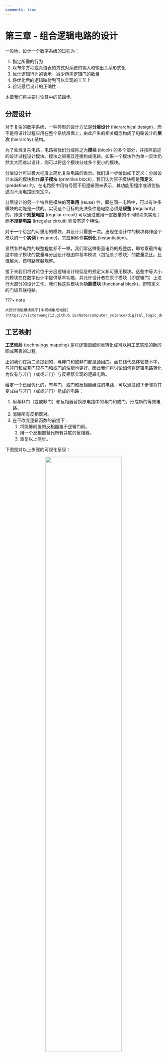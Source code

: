 ```yaml
---
comments: true
---
```


# 第三章 - 组合逻辑电路的设计

一般地，设计一个数字系统的过程为：

1. 指定所需的行为
2. 以布尔方程或真值表的方式对系统的输入和输出关系形式化
3. 优化逻辑行为的表示，减少所需逻辑门的数量
4. 将优化后的逻辑映射到可以实现的工艺上
5. 验证最后设计的正确性

本章我们将主要讨论其中的前四步。

## 分层设计

对于复杂的数字系统，一种典型的设计方法是**分层设计** (hierarchical design)，而不是将设计过程应用在整个系统层面上，由此产生的相关概念构成了电路设计的**层次** (hierarchy) 结构。

为了处理复杂电路，电路被我们分成称之为**模块** (block) 的多个部分，并按照前述的设计过程设计模块。模块之间相互连接构成电路。如果一个模块作为单一实体仍然太大而难以设计，则可以将这个模块分成多个更小的模块。

分层设计可以极大程度上简化复杂电路的表示。我们进一步给出如下定义：分层设计末端的模块称作**原子模块** (primitive block)，我们认为原子模块都是**预定义** (predefine) 的，在电路图中用符号而不用逻辑图来表示，其功能用程序或语言描述而不用电路图来定义。

分层设计的另一个特性是模块的**可重用** (reuse) 性，即在同一电路中，可以有许多模块的功能是一致的。实现这个目标的先决条件是电路必须是**规整** (regularity) 的，即这个**规整电路** (regular circuit) 可以通过重用一定数量的不同模块来实现；而**不规整电路** (irregular circuit) 则没有这个特性。

对于一个给定的可重用的模块，其设计只需要一次。出现在设计中的模块称作这个模块的一个**实例** (instance)，其应用称作**实例化** (instantiation)。

显然各种电路的规整程度都不一样，我们常这样衡量电路的规整度，即考察最终电路中原子模块的数量与分层设计框图中基本模块（包括原子模块）的数量之比。比值越大，该电路就越规整。

接下来我们将讨论位于分层逻辑设计较低层的预定义和可重用模块。这些中等大小的模块在在数字设计中提供基本功能，并允许设计者在原子模块（即逻辑门）上进行大部分的设计工作。我们称这些模块为**功能模块** (functional block)，即预定义的门级互联电路。

???+ note

    大部分功能模块属于[中规模集成电路](https://victorwang712.github.io/Note/computer_science/digital_logic_design/chapter_5/#_2)。

## 工艺映射

**工艺映射** (technology mapping) 是将逻辑图或网表转化成可以用工艺实现的新的图或网表的过程。

正如我们在第二章提到的，与非门和或非门都是[通用门](https://victorwang712.github.io/Note/computer_science/digital_logic_design/chapter_2/#_3)。而在线代晶体管技术中，与非门和或非门较与门和或门的性能也更好。因此我们将讨论如何将逻辑电路转化为仅有与非门（或或非门）与反相器实现的逻辑电路。

给定一个已经优化的，有与门、或门和反相器组成的电路，可以通过如下步骤将其变成由与非门（或或非门）组成的电路：

1. 用与非门（或或非门）和反相器替换原电路中的与门和或门，形成新的等效电路。
2. 消除所有反相器对。
3. 在不改变逻辑函数的前提下：
    1. 将能够前置的反相器置于逻辑门前。
    2. 用一个反相器替代所有并联的反相器。
    3. 重复以上两步。

下图是对以上步骤的可视化呈现：

<div style="text-align: center; margin-top: 0px;">
<img src="https://raw.githubusercontent.com/VictorWang712/Note/refs/heads/main/docs/assets/images/computer_science/digital_logic_design/chapter_3_1.png" width="70%" style="margin: 0 auto;">
</div>

某种工艺映射的结果与原始电路或映射前的方程形式有关。例如，输出为或门的电路在与非门映射下会得到与非门，在或非门映射下会得到被或非门驱动的反相器。

鉴于这些差异的存在，积之和式更适于使用与非门；和之积式更适于使用或非门，以消去输出端的反相器。

## 基本逻辑函数

基本逻辑函数包括定值、传递、取反和使能。

### 定值、传递和取反

这三种逻辑函数都是单变量函数，其真值表如下：

|$X$|$F = 0$|$F = X$|$F = \overline{X}$|$F = 1$|
|:-:|:-:|:-:|:-:|:-:|
|0|0|0|1|1|
|0|0|1|0|1|

在表中，$F = 0$ 和 $F = 1$ 为**定值** (value fixing) 操作；$F = X$ 为**传递** (transferring)；$F = \overline{X}$ 为**取反** (inverting) 操作。

这四个函数的实现方式如下图：

<div style="text-align: center; margin-top: 0px;">
<img src="https://raw.githubusercontent.com/VictorWang712/Note/refs/heads/main/docs/assets/images/computer_science/digital_logic_design/chapter_3_2.png" width="70%" style="margin: 0 auto;">
</div>

对于正逻辑，习惯用电气接地符号表示常数 $0$，用电源电压符号表示常数 $1$，一般用 $V_{\text{CC}}$ 或 $V_{\text{DD}}$ 表示。传递用连接 $X$ 和 $F$ 的线表示。取反用反相器表示。

### 使能

一般地，**使能** (enable) 允许信号从输入传播到输出。非使能可以用高阻态、固定输出值 $0$ 或 $1$ 来代替输入信号。这个附加的输入信号通常记为 ENABLE 或 EN，用以决定输出是否被使能。

我们一般这样实现电路中的使能：

- 若非使能值为 $0$，则将输入与 EN 信号通过与门再输出
- 若非使能值为 $1$，则将输入与取反的 EN 信号通过或门再输出

两种情况分别对应下面两图：

<div style="text-align: center; margin-top: 0px;">
<img src="https://raw.githubusercontent.com/VictorWang712/Note/refs/heads/main/docs/assets/images/computer_science/digital_logic_design/chapter_3_3.png" width="70%" style="margin: 0 auto;">
</div>

## 译码

一种 $n$ 位二进制码可以表示 $2^{n}$ 个不同的编码信息。**译码** (decode) 是将一个 $n$ 位的输入码转换成一个 $m$ 位的输出码，其中 $n \leq m \leq 2^{n}$，以保证每一个有效的输入码都产生唯一的输出码。

实现译码功能的组合电路称作**译码器** (decoder)，具体地，对于一个 $n$ 输入 $m$ 输出的译码器，记为 $n$ - $m$ 译码器。

### $n$-$2^{n}$ 译码器

接下来我们讨论将 $n$ 位二进制数译码为 $2^{n}$ 位独热码的 $n$-$2^{n}$ 译码器的实现。

#### 1-2 译码器

1-2 译码器的实现是简单的，只需将输出独热码的两位分别对应原本的输入信号和取反后的输入信号即可。

<div style="text-align: center; margin-top: 0px;">
<img src="https://raw.githubusercontent.com/VictorWang712/Note/refs/heads/main/docs/assets/images/computer_science/digital_logic_design/chapter_3_4.png" width="70%" style="margin: 0 auto;">
</div>

#### 2-4 译码器

从这里开始，更大规模的译码器便是由较小规模的译码器组合实现的了。2-4 译码器只需将两个 1-2 译码器相连即可。

<div style="text-align: center; margin-top: 0px;">
<img src="https://raw.githubusercontent.com/VictorWang712/Note/refs/heads/main/docs/assets/images/computer_science/digital_logic_design/chapter_3_5.png" width="70%" style="margin: 0 auto;">
</div>

#### 3-8 译码器

沿用先前的思路，3-8 译码器只需将一个 1-2 译码器和一个 2-4 译码器相连即可。

但这里我们要进一步考虑一个问题。我们知道译码器的每一个输出可以看作是一个输入的最小项，自然地，随着译码器规模的增大，用于计算最小项的与门也就越多。

如果我们仍然简单增加与门的输入个数，不仅电路的门输入成本增加太快，还会由于门的[扇入限制](https://victorwang712.github.io/Note/computer_science/digital_logic_design/chapter_5/#_4)而无法实现过大的译码器。

此时我们可以应用分级的思想来构建电路，这样门输入成本的增加就相对较慢，且在相同的扇入限制下能实现更大规模的译码器。其具体实现如下图：

<div style="text-align: center; margin-top: 0px;">
<img src="https://raw.githubusercontent.com/VictorWang712/Note/refs/heads/main/docs/assets/images/computer_science/digital_logic_design/chapter_3_6.png" width="70%" style="margin: 0 auto;">
</div>

#### 任意的 $n$-$2^{n}$ 译码器

按照这样的思路，任意的 $n$-$2^{n}$ 译码器都可以由两个译码器驱动：

- 若 $n$ 为偶数，则两个译码器都有 $2^{k - 1}$ 个输出
- 若 $n$ 为奇数，则两个译码器分别有 $2^{\frac{k + 1}{2}}$ 个和 $2^{\frac{k - 1}{2}}$ 个输出

按照这一方法递归地分级实现译码器，直到使用 1 - 2 译码器为止。

### 带使能的译码器

带使能的译码器可以通过再译码器的输出端连接 $m$ 个使能电路来实现。

> 带使能的 2-4 译码器实现如下：
> <div style="text-align: center; margin-top: 0px;">
> <img src="https://raw.githubusercontent.com/VictorWang712/Note/refs/heads/main/docs/assets/images/computer_science/digital_logic_design/chapter_3_7.png" width="70%" style="margin: 0 auto;">
> </div>

需要说明的是，对于大规模的译码器，往往将使能电路放置在译码器的输入端及其反向端，而非每个译码器的输出端。这样做有助于减少门输入成本。

### 基于译码器的组合电路

一个 $n$ 输入变量的译码器可以产生 $2^{n}$ 个最小项。因为任何布尔函数都可以由最小项之和表示，所以可以使用一个译码器来产生这些最小项，并由一个额外的或门来实现最小项之和。按照这种方法，任何 $n$ 输入 $m$ 输出的组合电路都可以用 1 个 $n$-$2^{n}$ 译码器和 $m$ 个或门实现。

## 编码

**编码** (encode) 是译码的逆操作，实现这一功能的组合电路称作**编码器** (encoder)，其接受输入并输出相对应的二进制码。

### 优先编码器

在介绍优先编码器之前，我们先按照前述的 2-$2^{n}$ 译码器，设想一下其相对应的 $2^{n}$-2 编码器。不难想见，这一译码器有大量的无关项。这会造成一个问题，即一旦有多于一个输入为 `1` 时，输出就没有意义。

为此，我们采用优先编码器，即可以实现优先级函数的组合电路。具体地，当多于一个的输入为 `1` 时，优先级最高的输入将被优先处理。这样的实现不仅解决了问题，还很大程度上简化了真值表的复杂程度。我们以四输入优先级编码器为例，其真值表如下：

<div style="text-align: center; margin-top: 0px;">
<img src="https://raw.githubusercontent.com/VictorWang712/Note/refs/heads/main/docs/assets/images/computer_science/digital_logic_design/chapter_3_8.png" width="70%" style="margin: 0 auto;">
</div>

可见，这一真值表中的一行可以替代原真值表中的 $2^{p}$ 行，$p$ 是行中 $\times$ 的个数。我们据此真值表写出最小项之和，并利用卡诺图化简后，就可以设计出四输入优先编码器的电路。

<div style="text-align: center; margin-top: 0px;">
<img src="https://raw.githubusercontent.com/VictorWang712/Note/refs/heads/main/docs/assets/images/computer_science/digital_logic_design/chapter_3_9.png" width="70%" style="margin: 0 auto;">
</div>

## 选择

在介绍完译码和编码这一对功能的逻辑电路后，我们接下来关注选择和分离这一对功能的逻辑电路。

在计算机中，对信息进行**选择** (selection) 是一个非常重要的功能，执行选择的电路通常由一组供选择的输入、一个单独的输入和一组决定选择的控制输入组成。

### 多路复用器

用于从多个输入中选择一个输入，并将信息传输到的输出的组合电路称作**多路复用器** (multiplexer, MUX)。具体的选择由一组输入变量控制，这些变量被称作**选择输入** (selection input)。多路复用器也称作**数据选择器** (data selector)，因为它从多个信息输入中选择一个，并将这个二进制信息传递到输出。

通常，有 $2^{n}$ 个待选择输入和 $n$ 个选择输入，选择输入的位组合决定选择哪个输入。

#### 2-1 多路复用器

最基本的多路复用器即为 2-1 多路复用器，其有 2 个信息输入 $I_{0}, I_{1}$，1 个选择输入 $S$ 和输出 $Y$。其真值表如下：

<div style="text-align: center; margin-top: 0px;">
<img src="https://raw.githubusercontent.com/VictorWang712/Note/refs/heads/main/docs/assets/images/computer_science/digital_logic_design/chapter_3_11.png" width="70%" style="margin: 0 auto;">
</div>

不难得到对应的表达式为 $Y = \overline{S} I_{0} + S \overline{I_{1}}$。

于是我们可以构建对应的电路：

<div style="text-align: center; margin-top: 0px;">
<img src="https://raw.githubusercontent.com/VictorWang712/Note/refs/heads/main/docs/assets/images/computer_science/digital_logic_design/chapter_3_12.png" width="70%" style="margin: 0 auto;">
</div>

由图可见，多路复用器可以分为译码器和使能电路两部分，这一结构会在更大规模的多路复用器中再次出现。另外，我们常将这一个多路复用器以右图的形式表示。

#### 4-1 多路复用器

从 2-1 多路复用器出发推广，一个 4-1 多路复用器应当有 4 个信息输入 $I_{0}, I_{1}, I_{2}, I_{3}$，2 个选择输入 $S_{0}, S_{1}$ 和输出 $Y$。我们可以用紧凑真值表来表示其功能：

<div style="text-align: center; margin-top: 0px;">
<img src="https://raw.githubusercontent.com/VictorWang712/Note/refs/heads/main/docs/assets/images/computer_science/digital_logic_design/chapter_3_13.png" width="70%" style="margin: 0 auto;">
</div>

对应的表达式为 $Y = (\overline{S_{1}} \overline{S_{0}}) I_{0} + (\overline{S_{1}} S_{0}) I_{1} + (S_{1} \overline{S_{0}}) I_{2} + (S_{1} S_{0}) I_{3}$。

注意到这里我们采用了存在括号改变了运算顺序的形式，而非不含括号的最简积之和的形式。这样做虽然导致了门输入成本的上升，但却带来了结构更加规整和具有规律性的电路：

<div style="text-align: center; margin-top: 0px;">
<img src="https://raw.githubusercontent.com/VictorWang712/Note/refs/heads/main/docs/assets/images/computer_science/digital_logic_design/chapter_3_14.png" width="70%" style="margin: 0 auto;">
</div>

可以看到，与 2-1 多路复用器一致，4-1 多路复用器也可以分为译码器和使能电路两部分。据此，我们可以继承这一结构扩展至更多输入位数的多路复用器。

### 基于多路复用器的组合电路

由前所述，将一个译码器和一个 $m \times 2$ 与或门组合在一起，就可以实现一个多路复用器。具体来说，译码器产生选择输入的最小项，与或门提供使能电路以判断最小项是否传递到或门。使能用信号输入 $I_{i}$ 作为使能信息，当 $I_{i} = 1$，最小项 $m_{i}$ 就传递到或门；当 $I_{i} = 0$，最小项 $m_{i}$ 就用 $0$ 代替。

因此，只需要将 $I$ 输入固定，就可以用一个有 $n$ 个选择输入、$2^{n}$ 个数据输入的多路复用器来实现一个有 $n$ 个变量的布尔函数。进一步来说，一个 $m$ 位输出函数可以通过将一个 $m$ 位多路复用器的 $m$ 位信息向量的值固定来实现。

## 分配

**分配** (distribution) 是选择的逆操作，实现这一功能的组合电路称作**多路分配器** (demultiplexer)，其由 $n$ 个选择输入的组合控制，将 1 个输入信息传送到 $2^{n}$ 个输出。

### 多路分配器实现

事实上，一种常见的多路分配器的实现方式就是采用带使能的译码器。让我们先重新考察前文提到的带使能的 2-4 译码器：

<div style="text-align: center; margin-top: 0px;">
<img src="https://raw.githubusercontent.com/VictorWang712/Note/refs/heads/main/docs/assets/images/computer_science/digital_logic_design/chapter_3_10.png" width="70%" style="margin: 0 auto;">
</div>

前文中，我们主要关注这一电路的译码功能，因此考察的是在不同使能下译码的变化，即固定 $A_{0}$ 和 $A_{1}$，改变 EN。

但是，如果我们固定 EN，改变 $A_{0}$ 和 $A_{1}$，我们就实现了通过改变 2 个选择输入 $A_{0}, A_{1}$，将 1 个输入信息 EN 传送到 4 个输出。这正是我们期望多路分配器所实现的功能！

因此，多路分配器与带使能的译码器的电路实质上是一致的。

## 迭代组合电路

接下来我们将讨论算术功能模块。由于算术规则的一致性，对每一位的运算处理往往是相同的，因此完整的算术功能模块需要若干功能相同的子功能块。这些子功能块称作**单元** (cell)，整个模块的实现是一个**单元阵列** (array of cell)，也称**迭代阵列** (iterative array)。

概念的介绍总是抽象的，希望读者能对这些内容稍加记忆，在之后的实例中进一步理解。

## 二进制加法器

我们从最基本的算术电路，即二进制加法器开始介绍。

从最底层开始设计，即设计一个电路实现两个一位二进制数相加。容易想到这一运算的结果需要两位表示：进位与和，其中进位将加到下一个高位的有效位中。

因此，有两个基本的算术模块：

- **半加器** (half adder)：实现两位相加的组合电路
- **全加器** (full adder)：实现三个位（两个有效位和一个先前位产生的进位）相加的电路

### 半加器

半加器的实现是简单的。用 $X$ 和 $Y$ 表示两个输入，用 $S$（和）和 $C$（进位）表示两个输出。容易得到：

- $S = X \overline{Y} + \overline{X} Y = X \oplus Y$
- $C = X Y$

### 全加器

全加器可以由两个半加器实现（这也是其得名的原因）。我们用 $X$ 和 $Y$ 表示两个有效位输入，$Z$ 表示进位输入，输出 $S$ 和 $C$ 保持不变。可得：

- $S = X \overline{Y} \overline{Z} + \overline{X} Y \overline{Z} + \overline{X} \overline{Y} Z + X Y Z = X \oplus Y \oplus Z$
- $C = X Y + X Z + Y Z$

在电路实现中，我们常将表达式变形为 $S = (X \oplus Y) \oplus Z, C = X Y + Z (X \oplus Y)$，其中 $X Y$ 称作**进位生成** (carry generate)，$X \oplus Y$ 称作**进位传播** (carry propagate)，这样做的原因将在后文指出。于是全加器可以用下图中的电路实现：

<div style="text-align: center; margin-top: 0px;">
<img src="https://raw.githubusercontent.com/VictorWang712/Note/refs/heads/main/docs/assets/images/computer_science/digital_logic_design/chapter_3_15.png" width="70%" style="margin: 0 auto;">
</div>

### 二进制行波进位加法器

一个并行加法器是一个仅采用组合逻辑计算出两个二进制数算术和的数字电路。其并行地连接 $n$ 个全加器，所有输入为同时加载至全加器以产生和。

并行加法器中的所有全加器用级联的方式来连接在一起，一个全加器的进位输出连接到下一个全加器的进位输入。由于加法器最低有效位产生的进位 `1` 可能经过多个全加器传递到最高有效位，就像一个小卵石丢入池塘激起的波浪一样，因此这种并行加法器又称作**行波进位加法器** (ripple carry adder)。

下图给出了由 4 个全加器级联形成的一个 4 位行波进位加法器：

<div style="text-align: center; margin-top: 0px;">
<img src="https://raw.githubusercontent.com/VictorWang712/Note/refs/heads/main/docs/assets/images/computer_science/digital_logic_design/chapter_3_16.png" width="70%" style="margin: 0 auto;">
</div>

### 超前进位加法器

回顾全加器的进位传播和进位生成，如果我们定义如下两个函数：

- **传播函数** (generate function)：$P_{i} = A_{i} \oplus B_{i}$
- **生成函数** (propagate function)：$G_{i} = A_{i} B_{i}$

则 $S_{i} = P_{i} \oplus C_{i}, C_{i + 1} = G_{i} + P_{i} C_{i}$。

在行波加法器中，计算 $S_{i}, C_{i + 1}$ 必须等待 $C_{i}$ 计算完成，因此行波加法器的延迟和其位数线性相关。

为了解决这一问题，我们采用的改进方案称作**超前进位加法器** (carry lookahead adder)。

具体地，我们将除 $C_{0}$ 外的 $C_{i}$ 递归地代入表达式，使得最终每个 $C_{i}$ 都可用 $P_{i}$ 和 $C_{0}$ 表示，而这几个输入都是事先给出的。于是这样就避免了计算 $C_{i + 1}$ 对 $C_{i}$ 的依赖，也就解决了线性的传播延迟问题。

具体地，我们考察 4 位超前进位加法器，其对 $C_{i}$ 的表达式变形如下：

<div style="text-align: center; margin-top: 0px;">
<img src="https://raw.githubusercontent.com/VictorWang712/Note/refs/heads/main/docs/assets/images/computer_science/digital_logic_design/chapter_3_17.png" width="70%" style="margin: 0 auto;">
</div>

对应的电路实现如下：

<div style="text-align: center; margin-top: 0px;">
<img src="https://raw.githubusercontent.com/VictorWang712/Note/refs/heads/main/docs/assets/images/computer_science/digital_logic_design/chapter_3_18.png" width="70%" style="margin: 0 auto;">
</div>

如图中所示，因为剥离了每个全加器中原本的进位计算部分，因为现在电路中的算术模块称作**部分全加器** (partial full adder)。

更进一步地，我们还可以使用小规模的超前进位加法器组合得到大规模的超前进位加法器。

## 二进制减法

减法相较于加法，其困难点在于结果可能为负数，而我们现在没有特别好的表示方法。如果简单地进行大小比较并分类讨论，反映在电路设计上就会特别复杂，且硬件实现中会面临延迟较大、扇入扇出的负载有限、成本较高等问题。为此，我们需要给出一种更好的表示，才能得到便捷的减法计算的方式。

### 补码

每个 $r$ 进制系统都有两种补码表示：基数**补码** (complement) 和基数反码。前者称作 $r$ 进制补码，后者称作 $(r - 1)$ 进制补码，或 $r$ 进制反码。

接下来我们侧重探讨二进制的补码和反码。

给定一个 $n$ 位的二进制数 $N$，则其二进制反码定义为 $(2^{n} - 1) - N$。从结果上来说，二进制反码即将二进制数的所有 $1$ 变为 $0$，$0$ 变为 $1$，即对原数按位取反即可。中间的数学推导交给读者自行考虑。

给定一个 $n$ 位的二进制数，其二进制补码定义为：当 $N$ 不为 $0$ 时，$N$ 的补码为 $2^{n} - N$；当 $N$ 为 $0$ 时，其补码为 $0$。虽然从定义上我们似乎需要通过分类讨论才能求出补码，但考虑在具体的 $n$ 位运算中，$2^{n} - 0$ 的二进制表示为 $(1\underbrace{0 \cdots 0}_{n\ \text{zeros}})_{2}$，故只需保留后 $n$ 位并丢弃最高位即可。

在具体实现上，我们还会采用另外两种方法来求补码：

- 在反码基础上 $+ 1$（同样忽略最高位可能的进位）
- 保留所有地位的 $0$ 和第一个 $1$ 不变，将剩下所有高位的 $1$ 变为 $0$，$0$ 变为 $1$

这两种方法的数学推导同样交给读者自行考虑。

补码还有一个优点在于，一个数的补码的补码仍为原数，这一性质容易从定义上推出。

### 采用补码的二进制减法

这里我们讨论如何用补码实现两个 $n$ 位无符号数的减法。考虑 $M - N$：

1. 被减数 $M$ 加上减数 $N$ 的补码，即 $M + (2^{n} - N) = M - N + 2^{n}$。
2. 如果 $M \geq N$，则和产生一个进位位 $2^{n}$，丢弃这一进位后，结果即为 $M - N$。
3. 如果 $M < N$，则和不产生进位，此时结果为 $2^{n} - (N - M)$，即 $N - M$ 的补码。对结果求补并添上负号即得到 $- (N - M)$。

> 举例，给定二进制数 $X = 1010100, Y - 1000011$，财通二进制补码计算 $X - Y$ 和 $Y - X$。
>
> <div style="text-align: center; margin-top: 0px;">
> <img src="https://raw.githubusercontent.com/VictorWang712/Note/refs/heads/main/docs/assets/images/computer_science/digital_logic_design/chapter_3_19.png" width="70%" style="margin: 0 auto;">
> </div>

## 二进制加减法器

### 无符号二进制加减法器

通过前文的讨论，我们可以得到一种更加便捷的，同时实现无符号二进制数加法和减法运算的方法。即只在一个加法器中，根据运算的需要输入数据本身或其补码，并对最终结果作出修正即可。一个 4 位的加减法器如下所示：

<div style="text-align: center; margin-top: 0px;">
<img src="https://raw.githubusercontent.com/VictorWang712/Note/refs/heads/main/docs/assets/images/computer_science/digital_logic_design/chapter_3_20.png" width="70%" style="margin: 0 auto;">
</div>

### 有符号二进制数

接下来，我们将进一步使用补码，将这一方法推广到有符号数。

要计算有符号数，首先就需要一种表示符号的方法。习惯上，我们在 $n$ 位数字的最高有效位前增加一位表示符号，并约定用 $0$ 表示正数，$1$ 表示负数。这种表示方法称作**符号-数值** (signed-magnitude) 表示法。但容易意识到，这种表示方法仍然需要分类讨论和对结果的修正。因此我们再给出另一种改进的表示方法。

我们仍然用符号-数值表示法表示正数，但使用**符号-补码** (signed-complement) 表示法来表示负数。为了直观地让读者感受到这两种表示方式，我们给出列举所有能用 4 位编码表示的有符号二进制数。

|十进制|符号-数值|符号-补码|
|:-:|:-:|:-:|
|7|`0111`|`0111`|
|6|`0110`|`0110`|
|5|`0101`|`0101`|
|4|`0100`|`0100`|
|3|`0011`|`0011`|
|2|`0010`|`0010`|
|1|`0001`|`0001`|
|0|`0000`|`0000`|
|-0|`1000`|-|
|-1|`1001`|`1111`|
|-2|`1010`|`1110`|
|-3|`1011`|`1101`|
|-4|`1100`|`1100`|
|-5|`1101`|`1011`|
|-6|`1110`|`1010`|
|-7|`1111`|`1001`|
|-8|-|`1000`|

通过这个例子，我们可以发现如下几个性质：

- 用 $n$ 位编码时，符号-数值表示法可以表示 $2^{n - 1} - 1$ 个正数、$2^{n - 1} - 1$ 个负数、$2$ 个有符号的 0；符号-补码表示法可以表示 $2^{n - 1} - 1$ 个正数、$2^{n - 1}$ 个负数、$1$ 个无符号的 0
- 在符号-补码表示法中，一个数的相反数即为按位取反再 $+ 1$

### 有符号二进制数加减法

符号-补码表示法在实现有符号数的加法和减法中有相当的优越性。我们接下来讨论在符号-补码表示法下如何实现加法和减法。

对于加法，只需要将两个二进制数连带符号位一起做加法，并丢弃符号位处产生的进位即可。

> 举例来说：
>
> <div style="text-align: center; margin-top: 0px;">
> <img src="https://raw.githubusercontent.com/VictorWang712/Note/refs/heads/main/docs/assets/images/computer_science/digital_logic_design/chapter_3_21.png" width="70%" style="margin: 0 auto;">
> </div>

对于减法，只需要将减一个数转化为加这个数的相反数。求相反数的方法已在前文给出，即按位取反再 $+ 1$ 即可。

> 举例来说：
>
> <div style="text-align: center; margin-top: 0px;">
> <img src="https://raw.githubusercontent.com/VictorWang712/Note/refs/heads/main/docs/assets/images/computer_science/digital_logic_design/chapter_3_22.png" width="70%" style="margin: 0 auto;">
> </div>

### 溢出

为了得到加减法运算的正确结果，我们必须确保有足够多的位来存放结果。如果两个 $n$ 位数产生的结果需要 $n + 1$ 位保存，那我们称发生了**溢出** (overflow)。

溢出的检测可以用过观察符号位的进位输入（即 $C_{n - 1}$）和符号位的进位输出（即 $C_{n}$）来判定。如果这两个值不相等（即 $C_{n - 1} \oplus C_{n} = 1$），则表明发生了溢出。

需要注意的是，溢出不仅会在加减法运算的过程中发生，对绝对值最大的负数取补时也会发生溢出。

???+ note

    事实上，如果考虑带余运算，溢出得到的结果可以看作是对结果取余后的结果。即将 $-2^{n - 1}$ 至 $2^{n - 1} - 1$ 周期延拓至全部数后再进行加减法运算得到的结果。
